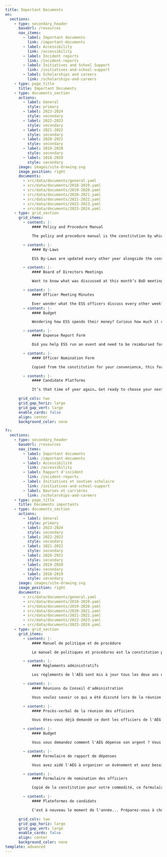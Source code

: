 ```yaml
---
title: Important Documents
en:
  sections:
    - type: secondary_header
      baseUrl: /resources
      nav_items:
        - label: Important documents
          link: /important-documents
        - label: Accessibility
          link: /accessibility
        - label: Incident reports
          link: /incident-reports
        - label: Initiatives and School Support
          link: /initiatives-and-school-support
        - label: Scholarships and careers
          link: /scholarships-and-careers
    - type: page_title
      title: Important Documents
    - type: documents_section
      actions:
        - label: General
          style: primary
        - label: 2023-2024
          style: secondary
        - label: 2022-2023
          style: secondary
        - label: 2021-2022
          style: secondary
        - label: 2020-2021
          style: secondary
        - label: 2019-2020
          style: secondary
        - label: 2018-2019
          style: secondary
      image: images/site-drawing.svg
      image_position: right
      documents:
        - src/data/documents/general.yaml
        - src/data/documents/2018-2019.yaml
        - src/data/documents/2019-2020.yaml
        - src/data/documents/2020-2021.yaml
        - src/data/documents/2021-2022.yaml
        - src/data/documents/2022-2023.yaml
        - src/data/documents/2023-2024.yaml
    - type: grid_section
      grid_items:
        - content: |-
            #### Policy and Procedure Manual

            The policy and procedure manual is the constitution by which all ESS operations are governed. Updated every other year, this document provides detailed mandates and eligibility for each officer of the society, election policies, committee roles, financial matters, ESS services, and accountability procedures.

        - content: |-
            #### By-Laws

            ESS By-Laws are updated every other year alongside the constitution. This document provides more detailed information regarding financial procedures, membership requirements, information about the board of directors and their meetings, and procedures for filling vacant officer positions.

        - content: |-
            #### Board of Directors Meetings

            Want to know what was discussed at this month’s BoD meeting? Need to refer to a meeting from a previous month? Here you can find detailed minutes from every meeting of the Board of Directors. What a great way to get updates on how the executive team is keeping up with their mandates, or to understand how important decisions are made in the ESS!

        - content: |-
            #### Officer Meeting Minutes

            Ever wonder what the ESS officers discuss every other week? Do you find yourself reflecting on ESS’ decisions, and why they were made? Check out the Internal Meeting Minutes to catch a glimpse of the discussions that drive what we do.
        - content: |-
            #### Budget

            Wondering how ESS spends their money? Curious how much it costs to keep the organization going? In this section, you can find live, detailed budgets for each academic year, to get a sense of how student money comes back around to benefit their university experience.

        - content: |-
            #### Expense Report Form

            Did you help ESS run an event and need to be reimbursed for a cost paid out-of-pocket? Look no further! Fill out the following expense report form, copied from the constitution for your convenience, to be paid back for your contribution.

        - content: |-
            #### Officer Nomination Form

            Copied from the constitution for your convenience, this form is the first step on the path to becoming an executive member of the ESS. When the nomination period begins each year in the winter semester, fill out this form stating your desired position and obtain signatures from any 15 engineering students!

        - content: |-
            #### Candidate Platforms

            It’s that time of year again… Get ready to choose your next ESS executive team! Meet your candidates and get to know a little bit about their campaigns by reading the election platforms. Read something you like? Remember to cast your vote when the time comes.

      grid_cols: two
      grid_gap_horiz: large
      grid_gap_vert: large
      enable_cards: false
      align: center
      background_color: none

fr:
  sections:
    - type: secondary_header
      baseUrl: /resources
      nav_items:
        - label: Important documents
          link: /important-documents
        - label: Accessibilité
          link: /accessibility
        - label: Rapport d'incident
          link: /incident-reports
        - label: Initiatives et soutien scholaire
          link: /initiatives-and-school-support
        - label: Bourses et carrières
          link: /scholarships-and-careers
    - type: page_title
      title: Documents importants
    - type: documents_section
      actions:
        - label: Géneral
          style: primary
        - label: 2023-2024
          style: secondary    
        - label: 2022-2023
          style: secondary
        - label: 2021-2022
          style: secondary
        - label: 2020-2021
          style: secondary
        - label: 2019-2020
          style: secondary
        - label: 2018-2019
          style: secondary
      image: images/site-drawing.svg
      image_position: right
      documents:
        - src/data/documents/general.yaml
        - src/data/documents/2018-2019.yaml
        - src/data/documents/2019-2020.yaml
        - src/data/documents/2020-2021.yaml
        - src/data/documents/2021-2022.yaml
        - src/data/documents/2022-2023.yaml
        - src/data/documents/2023-2024.yaml
    - type: grid_section
      grid_items:
        - content: |-
            #### Manuel de politique et de procédure

            Le manuel de politiques et procédures est la constitution par laquelle toutes les opérations de l'AÉG sont régies. Mis à jour tous les deux ans, ce document fournit des mandats détaillés et l'admissibilité de chaque dirigeant de la société, les politiques d'élection, les rôles des comités, les questions financières, les services de l'AÉG et les procédures de responsabilisation.

        - content: |-
            #### Règlements administratifs

            Les règlements de l'AÉG sont mis à jour tous les deux ans en même temps que la constitution. Ce document fournit des informations plus détaillées concernant les procédures financières, les conditions d'adhésion, des informations sur le conseil d'administration et ses réunions, et les procédures pour combler les postes vacants de dirigeants.

        - content: |-
            #### Réunions du Conseil d'administration

            Vous voulez savoir ce qui a été discuté lors de la réunion du CA de ce mois-ci ? Vous avez besoin de vous référer à une réunion d'un mois précédent ? Vous trouverez ici le compte rendu détaillé de chaque réunion du conseil d'administration. Quel excellent moyen d'obtenir des mises à jour sur la façon dont l'équipe de direction s'acquitte de ses mandats, ou de comprendre comment les décisions importantes sont prises au sein de l'AÉG !

        - content: |-
            #### Procès-verbal de la réunion des officiers

            Vous êtes-vous déjà demandé ce dont les officiers de l'AÉG discutent toutes les deux semaines ? Vous vous surprenez à réfléchir aux décisions de l'AÉG et aux raisons pour lesquelles elles ont été prises ? Consultez les procès-verbaux des réunions internes pour avoir un aperçu des discussions qui motivent nos actions.

        - content: |-
            #### Budget

            Vous vous demandez comment l'AÉG dépense son argent ? Vous êtes curieux de savoir combien il en coûte pour faire fonctionner l'organisation ? Dans cette section, vous trouverez des budgets détaillés en temps réel pour chaque année universitaire, afin de vous faire une idée de la façon dont l'argent des étudiants revient pour profiter de leur expérience universitaire.

        - content: |-
            #### Formulaire de rapport de dépenses

            Vous avez aidé l'AÉG à organiser un événement et avez besoin d'être remboursé pour un coût payé de votre poche ? Ne cherchez pas plus loin ! Remplissez le formulaire de rapport de dépenses suivant, copié de la constitution pour votre commodité, afin d'être remboursé pour votre contribution.

        - content: |-
            #### Formulaire de nomination des officiers

            Copié de la constitution pour votre commodité, ce formulaire est la première étape sur le chemin pour devenir un membre exécutif de l'AÉG. Lorsque la période de nomination commence chaque année au semestre d'hiver, remplissez ce formulaire en indiquant le poste que vous souhaitez occuper et obtenez les signatures de 15 étudiants en ingénierie !

        - content: |-
            #### Plateformes de candidats

            C'est à nouveau le moment de l'année... Préparez-vous à choisir votre prochaine équipe exécutive de l'AÉG ! Rencontrez vos candidats et apprenez-en un peu plus sur leurs campagnes en lisant les programmes électoraux. Vous avez lu quelque chose qui vous plaît ? N'oubliez pas d'exprimer votre vote le moment venu.

      grid_cols: two
      grid_gap_horiz: large
      grid_gap_vert: large
      enable_cards: false
      align: center
      background_color: none
template: advanced
---
```

